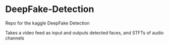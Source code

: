 # DeepFake-Detection
Repo for the kaggle DeepFake Detection

Takes a video feed as input and outputs detected faces, and STFTs of audio channels
